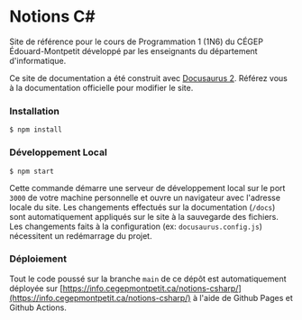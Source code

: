 # Notions C#

Site de référence pour le cours de Programmation 1 (1N6) du CÉGEP Édouard-Montpetit développé par les enseignants du département d'informatique.

Ce site de documentation a été construit avec [Docusaurus 2](https://docusaurus.io/). Référez vous à la documentation officielle pour modifier le site.

### Installation

```
$ npm install
```

### Développement Local

```
$ npm start
```

Cette commande démarre une serveur de développement local sur le port `3000` de votre machine personnelle et ouvre un navigateur avec l'adresse locale du site. Les changements effectués sur la documentation (`/docs`) sont automatiquement appliqués sur le site à la sauvegarde des fichiers. Les changements faits à la configuration (ex: `docusaurus.config.js`) nécessitent un redémarrage du projet.

### Déploiement

Tout le code poussé sur la branche `main` de ce dépôt est automatiquement déployée sur [https://info.cegepmontpetit.ca/notions-csharp/](https://info.cegepmontpetit.ca/notions-csharp/) à l'aide de Github Pages et Github Actions.

